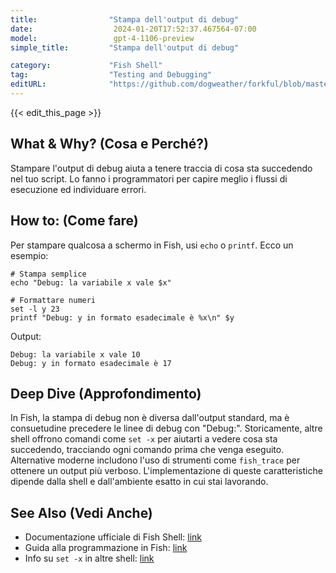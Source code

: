 ```yaml
---
title:                "Stampa dell'output di debug"
date:                  2024-01-20T17:52:37.467564-07:00
model:                 gpt-4-1106-preview
simple_title:         "Stampa dell'output di debug"

category:             "Fish Shell"
tag:                  "Testing and Debugging"
editURL:              "https://github.com/dogweather/forkful/blob/master/content/it/fish-shell/printing-debug-output.md"
---
```


{{< edit_this_page >}}

## What & Why? (Cosa e Perché?)
Stampare l'output di debug aiuta a tenere traccia di cosa sta succedendo nel tuo script. Lo fanno i programmatori per capire meglio i flussi di esecuzione ed individuare errori.

## How to: (Come fare)
Per stampare qualcosa a schermo in Fish, usi `echo` o `printf`. Ecco un esempio:

```Fish Shell
# Stampa semplice
echo "Debug: la variabile x vale $x"

# Formattare numeri
set -l y 23
printf "Debug: y in formato esadecimale è %x\n" $y
```

Output:

```
Debug: la variabile x vale 10
Debug: y in formato esadecimale è 17
```

## Deep Dive (Approfondimento)
In Fish, la stampa di debug non è diversa dall'output standard, ma è consuetudine precedere le linee di debug con "Debug:". Storicamente, altre shell offrono comandi come `set -x` per aiutarti a vedere cosa sta succedendo, tracciando ogni comando prima che venga eseguito. Alternative moderne includono l'uso di strumenti come `fish_trace` per ottenere un output più verboso. L'implementazione di queste caratteristiche dipende dalla shell e dall'ambiente esatto in cui stai lavorando.

## See Also (Vedi Anche)
- Documentazione ufficiale di Fish Shell: [link](https://fishshell.com/docs/current/index.html)
- Guida alla programmazione in Fish: [link](http://fishshell.com/docs/current/tutorial.html)
- Info su `set -x` in altre shell: [link](https://www.gnu.org/software/bash/manual/html_node/The-Set-Builtin.html)
